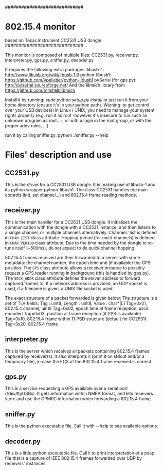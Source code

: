 #############################
# 802.15.4 monitor          #
  based on Texas Instrument
  CC2531 USB dongle 
#############################

This monitor is composed of multiple files: 
CC2531.py, receiver.py, interpreter.py, gps.py, sniffer.py, decoder.py

It requires the following extra packages:
libusb-1: http://www.libusb.org/wiki/libusb-1.0
python-libusb1: https://github.com/vpelletier/python-libusb1
pySerial (for gps.py): http://pyserial.sourceforge.net/
And the libmich library from https://github.com/mitshell/libmich

Install it by running:
*sudo python setup.py install*
or just run it from your home directory (ensure it's in your python path).
Warning: to get control over your USB device(s) in Linux / UNIX,
you need to manage your system rights properly
(e.g. run it as root -however it's insecure to run such an unknown 
program as root...-, or with a login in the root group, or with the proper 
udev rules, ...)

run it by calling sniffer.py:
python ./sniffer.py --help


# Files' description and use

## CC2531.py
This is the *driver* for a CC2531 USB dongle. 
It is making use of libusb-1 and its python wrapper python-libusb1.
The class CC2531 handles the main controls (init, set channel...)
and 802.15.4 frame reading methods.

## receiver.py
This is the main handler for a CC2531 USB dongle.
It initializes the communication with the dongle with a CC2531 instance,
and then listens to a single channel, or multiple channels alternatively.
Channels' list is defined in `CHAN_LIST` class attribute.
Hopping period (for multi-channels) is defined in `CHAN_PERIOD` class attribute.
Due to the time needed by the dongle to re-tune itself (~500ms), 
do not expect to do quick channel hopping. 

802.15.4 frames received are then forwarded to a server with some metadata:
the channel number, the epoch time and (if available) the GPS position.
The `GPS` class attribute allows a receiver instance to possibly
request a GPS reader running in background (this is handled by gps.py).
The `SOCK_ADDR` class attribute defines the server address
to forward captured frames to. If a network address is provided, 
an UDP socket is used, if a filename is given, a UNIX file socket is used.

The exact structure of a packet forwarded is given below:
    The structure is a set of TLV fields:
    Tag : uint8, Length : uint8, Value : char*[L]
    Tag=0x01, 802.15.4 channel, uint8
    Tag=0x02, epoch time at frame reception, ascii encoded
    Tag=0x03, position at frame reception (if GPS is available)
    Tag=0x10, 802.15.4 frame within TI PSD structure (default for CC2531)
    Tag=0x20, 802.15.4 frame

## interpreter.py
This is the server which receives all packets containing 802.15.4 frames
captured by receiver(s). It also interprets it (print it on stdout and/or 
a temporary file), in case the FCS of the 802.15.4 frame received is correct.

## gps.py
This is a service requesting a GPS available over a serial port (/dev/ttyUSBx).
It gets information within NMEA format,
and lets receivers store and use the GPMRC information when forwarding a
802.15.4 frame.

## sniffer.py
This is the python executable file.
Call it with --help to see available options.

## decoder.py
This is a little python executable file.
Call it to print interpretation of a pcap file that is a capture 
of IEEE 802.15.4 frames forwarded over UDP by receivers' instances.
